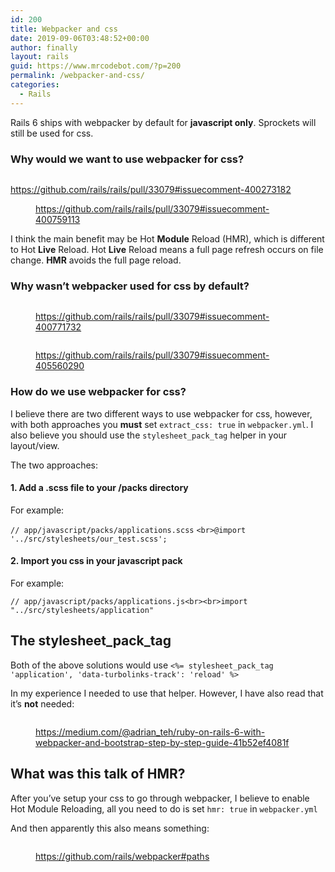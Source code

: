 ```yaml
---
id: 200
title: Webpacker and css
date: 2019-09-06T03:48:52+00:00
author: finally
layout: rails
guid: https://www.mrcodebot.com/?p=200
permalink: /webpacker-and-css/
categories:
  - Rails
---
```

Rails 6 ships with webpacker by default for **javascript only**. Sprockets will still be used for css.

### Why would we want to use webpacker for css?<figure class="wp-block-image">

<img src="https://www.mrcodebot.com/wp-content/uploads/2019/09/Screen-Shot-2019-09-06-at-1.02.38-pm.png" alt="" class="wp-image-201" srcset="https://www.mrcodebot.com/wp-content/uploads/2019/09/Screen-Shot-2019-09-06-at-1.02.38-pm.png 449w, https://www.mrcodebot.com/wp-content/uploads/2019/09/Screen-Shot-2019-09-06-at-1.02.38-pm-300x114.png 300w" sizes="(max-width: 449px) 100vw, 449px" /> <figcaption><https://github.com/rails/rails/pull/33079#issuecomment-400273182></figcaption></figure> <figure class="wp-block-image"><img src="https://www.mrcodebot.com/wp-content/uploads/2019/09/Screen-Shot-2019-09-06-at-1.03.12-pm-700x195.png" alt="" class="wp-image-202" srcset="https://www.mrcodebot.com/wp-content/uploads/2019/09/Screen-Shot-2019-09-06-at-1.03.12-pm-700x195.png 700w, https://www.mrcodebot.com/wp-content/uploads/2019/09/Screen-Shot-2019-09-06-at-1.03.12-pm-300x84.png 300w, https://www.mrcodebot.com/wp-content/uploads/2019/09/Screen-Shot-2019-09-06-at-1.03.12-pm.png 763w" sizes="(max-width: 700px) 100vw, 700px" /><figcaption><https://github.com/rails/rails/pull/33079#issuecomment-400759113></figcaption></figure>

I think the main benefit may be Hot **Module** Reload (HMR), which is different to Hot **Live** Reload. Hot **Live** Reload means a full page refresh occurs on file change. **HMR** avoids the full page reload.

### Why wasn&#8217;t webpacker used for css by default?

<figure class="wp-block-image">

<img src="https://www.mrcodebot.com/wp-content/uploads/2019/09/Screen-Shot-2019-09-06-at-1.13.44-pm-700x142.png" alt="" class="wp-image-204" srcset="https://www.mrcodebot.com/wp-content/uploads/2019/09/Screen-Shot-2019-09-06-at-1.13.44-pm-700x142.png 700w, https://www.mrcodebot.com/wp-content/uploads/2019/09/Screen-Shot-2019-09-06-at-1.13.44-pm-300x61.png 300w, https://www.mrcodebot.com/wp-content/uploads/2019/09/Screen-Shot-2019-09-06-at-1.13.44-pm.png 755w" sizes="(max-width: 700px) 100vw, 700px" /> <figcaption><https://github.com/rails/rails/pull/33079#issuecomment-400771732></figcaption></figure>

<figure class="wp-block-image">

<img src="https://www.mrcodebot.com/wp-content/uploads/2019/09/Screen-Shot-2019-09-06-at-1.15.03-pm-700x237.png" alt="" class="wp-image-205" srcset="https://www.mrcodebot.com/wp-content/uploads/2019/09/Screen-Shot-2019-09-06-at-1.15.03-pm-700x237.png 700w, https://www.mrcodebot.com/wp-content/uploads/2019/09/Screen-Shot-2019-09-06-at-1.15.03-pm-300x102.png 300w, https://www.mrcodebot.com/wp-content/uploads/2019/09/Screen-Shot-2019-09-06-at-1.15.03-pm.png 752w" sizes="(max-width: 700px) 100vw, 700px" /> <figcaption><https://github.com/rails/rails/pull/33079#issuecomment-405560290></figcaption></figure>

### How do we use webpacker for css?

I believe there are two different ways to use webpacker for css, however, with both approaches you **must** set `extract_css: true` in `webpacker.yml`. I also believe you should use the `stylesheet_pack_tag` helper in your layout/view.

The two approaches:

#### 1. Add a .scss file to your /packs directory

For example:

`// app/javascript/packs/applications.scss`
`<br>@import '../src/stylesheets/our_test.scss';`

#### 2. Import you css in your javascript pack

For example:

`// app/javascript/packs/applications.js<br><br>import "../src/stylesheets/application"`

## The stylesheet\_pack\_tag

Both of the above solutions would use `<%= stylesheet_pack_tag 'application', 'data-turbolinks-track': 'reload' %>`

In my experience I needed to use that helper. However, I have also read that it&#8217;s **not** needed:<figure class="wp-block-image">

<img src="https://www.mrcodebot.com/wp-content/uploads/2019/09/Screen-Shot-2019-09-06-at-12.42.33-pm-700x590.png" alt="" class="wp-image-206" srcset="https://www.mrcodebot.com/wp-content/uploads/2019/09/Screen-Shot-2019-09-06-at-12.42.33-pm-700x590.png 700w, https://www.mrcodebot.com/wp-content/uploads/2019/09/Screen-Shot-2019-09-06-at-12.42.33-pm-300x253.png 300w, https://www.mrcodebot.com/wp-content/uploads/2019/09/Screen-Shot-2019-09-06-at-12.42.33-pm-768x647.png 768w, https://www.mrcodebot.com/wp-content/uploads/2019/09/Screen-Shot-2019-09-06-at-12.42.33-pm.png 927w" sizes="(max-width: 700px) 100vw, 700px" /> <figcaption><https://medium.com/@adrian_teh/ruby-on-rails-6-with-webpacker-and-bootstrap-step-by-step-guide-41b52ef4081f></figcaption></figure>

## What was this talk of HMR?

After you&#8217;ve setup your css to go through webpacker, I believe to enable Hot Module Reloading, all you need to do is set `hmr: true` in `webpacker.yml`

And then apparently this also means something:<figure class="wp-block-image">

<img src="https://www.mrcodebot.com/wp-content/uploads/2019/09/Screen-Shot-2019-09-06-at-1.47.39-pm-700x76.png" alt="" class="wp-image-207" srcset="https://www.mrcodebot.com/wp-content/uploads/2019/09/Screen-Shot-2019-09-06-at-1.47.39-pm-700x76.png 700w, https://www.mrcodebot.com/wp-content/uploads/2019/09/Screen-Shot-2019-09-06-at-1.47.39-pm-300x33.png 300w, https://www.mrcodebot.com/wp-content/uploads/2019/09/Screen-Shot-2019-09-06-at-1.47.39-pm-768x84.png 768w, https://www.mrcodebot.com/wp-content/uploads/2019/09/Screen-Shot-2019-09-06-at-1.47.39-pm.png 901w" sizes="(max-width: 700px) 100vw, 700px" /> <figcaption><https://github.com/rails/webpacker#paths></figcaption></figure>